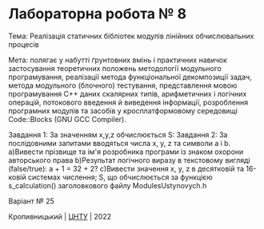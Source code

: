 ﻿# Лабораторна робота № 8

Тема: Реалізація статичних бібліотек модулів лінійних обчислювальних процесів

Мета: полягає у набутті ґрунтовних вмінь і практичних навичок застосування теоретичних положень методології модульного програмування, реалізації метода функціональної декомпозиції задач, метода модульного (блочного) тестування, представлення мовою програмування С++ даних скалярних типів, арифметичних і логічних операцій, потокового введення й виведення інформації, розроблення програмних модулів та засобів у кросплатформовому середовищі Code::Blocks (GNU GCC Compiler).

Завдання 1: За значенням x,y,z обчислюється S:
Завдання 2: За послідовними запитами вводяться числа x, y, z та символи a i b. 
a)Вивести прізвище та ім'я розробника програми із знаком охорони авторського права 
b)Результат логічного виразу в текстовому вигляді (false/true): а + 1 = 32 + 2? 
c)Вивести значення x, y, z в десятковій та 16-ковій системах числення; S, що обчислюється за функцією s_calculation() заголовкового файлу ModulesUstynovych.h

Варіант № 25


Кропивницький | <a href="http://www.kntu.kr.ua/">ЦНТУ</a> | 2022